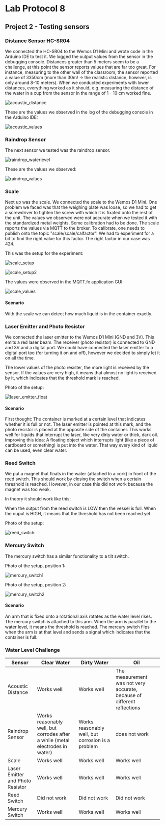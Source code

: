 # Lab Protocol 8

## Project 2 - Testing sensors

### Distance Sensor HC-SR04

We connected the HC-SR04 to the Wemos D1 Mini and wrote code in the Arduino IDE to test it. We logged the output values from the sensor in the debugging console. Distances greater than 5 meters seem to be a challenge, at this point the sensor reports values that are far too great. For instance, measuring to the other wall of the classroom, the sensor reported a value of 3350cm (more than 30m! -> the realistic distance, however, is only around 8-10 meters).
When we conducted experiments with lower distances, everything worked as it should, e.g. measuring the distance of the water in a cup from the sensor in the range of 1 - 10 cm worked fine.

![acoustic_distance](https://github.com/scratcher221/iot_portfolio/tree/master/team/8/images/water_level_acoustic.jpg)

These are the values we observed in the log of the debugging console in the Arduino IDE:

![acoustic_values](https://github.com/scratcher221/iot_portfolio/tree/master/team/8/images/values_acoustic.jpg)

### Raindrop Sensor

The next sensor we tested was the raindrop sensor. 

![raindrop_waterlevel](https://github.com/scratcher221/iot_portfolio/tree/master/team/8/images/water_level_raindrop.jpg)

These are the values we observed:

![raindrop_values](https://github.com/scratcher221/iot_portfolio/tree/master/team/8/images/values_raindrop.jpg)

### Scale

Next up was the scale. We connected the scale to the Wemos D1 Mini. One problem we faced was that the weighing plate was loose, so we had to get a screwdriver to tighten the screw with which it is fixated onto the rest of the unit.
The values we observed were not accurate when we tested it with the standardized metal weights. Some calibration had to be done.
The scale reports the values via MQTT to the broker. To calibrate, one needs to publish onto the topic "scale/scale/calfactor". We had to experiment for a bit to find the right value for this factor. The right factor in our case was 424.

This was the setup for the experiment:

![scale_setup](https://github.com/scratcher221/iot_portfolio/tree/master/team/8/images/scale_setup.jpg)

![scale_setup2](https://github.com/scratcher221/iot_portfolio/tree/master/team/8/images/scale_setup2.jpg)

The values were observed in the MQTT.fx application GUI:

![scale_values](https://github.com/scratcher221/iot_portfolio/tree/master/team/8/images/scale_values.jpg)

#### Scenario

With the scale we can detect how much liquid is in the container exactly.

### Laser Emitter and Photo Resistor

We connected the laser emitter to the Wemos D1 Mini (GND and 3V). This emits a red laser beam. The receiver (photo resistor) is connected to GND and 3V and a digital port. We could have connected the laser emitter to a digital port too (for turning it on and off), however we decided to simply let it on all the time.

The lower values of the photo resister, the more light is received by the sensor. If the values are very high, it means that almost no light is received by it, which indicates that the threshold mark is reached.

Photo of the setup:

![laser_emitter_float](https://github.com/scratcher221/iot_portfolio/tree/master/team/8/images/laser_emitter_float.jpg)

#### Scenario

First thought:
The container is marked at a certain level that indicates whether it is full or not. The laser emitter is pointed at this mark, and the photo resistor is placed at the opposite side of the container. This works well for liquids that interrupt the laser, like very dirty water or thick, dark oil. 
Improving this idea:
A floating object which interrupts light (like a piece of cardboard or something) is put into the water. That way every kind of liquid can be used, even clear water.

### Reed Switch

We put a magnet that floats in the water (attached to a cork) in front of the reed switch. This should work by closing the switch when a certain threshold is reached. However, in our case this did not work because the magnet was too weak.

In theory it should work like this:

When the output from the reed switch is LOW then the vessel is full. When the ouput is HIGH, it means that the threshold has not been reached yet.

Photo of the setup:

![reed_switch](https://github.com/scratcher221/iot_portfolio/tree/master/team/8/images/reed_switch_float.jpg)

### Mercury Switch

The mercury switch has a similar functionality to a tilt switch. 

Photo of the setup, position 1:

![mercury_switch1](https://github.com/scratcher221/iot_portfolio/tree/master/team/8/images/mercury_switch_pos1.jpg)

Photo of the setup, position 2:

![mercury_switch2](https://github.com/scratcher221/iot_portfolio/tree/master/team/8/images/mercury_switch_pos2.jpg)

#### Scenario

An arm that is fixed onto a rotational axis rotates as the water level rises. The mercury switch is attached to this arm. When the arm is parallel to the water level, it means the threshold is reached. The mercury switch flips when the arm is at that level and sends a signal which indicates that the container is full.

### Water Level Challenge

| Sensor | Clear Water | Dirty Water | Oil |
|--------|-------------|-------------|-----|
| Acoustic Distance | Works well | Works well | The measurement was not very accurate, because of different reflections |
| Raindrop Sensor | Works reasonably well, but corrodes after a while (metal electrodes in water)   | Works reasonably well, but corrosion is a problem | does not work |
| Scale | Works well | Works well | Works well |
| Laser Emitter and Photo Resistor | Works well | Works well | Works well |
| Reed Switch | Did not work | Did not work | Did not work |
| Mercury Switch | Works well | Works well | Works well |
